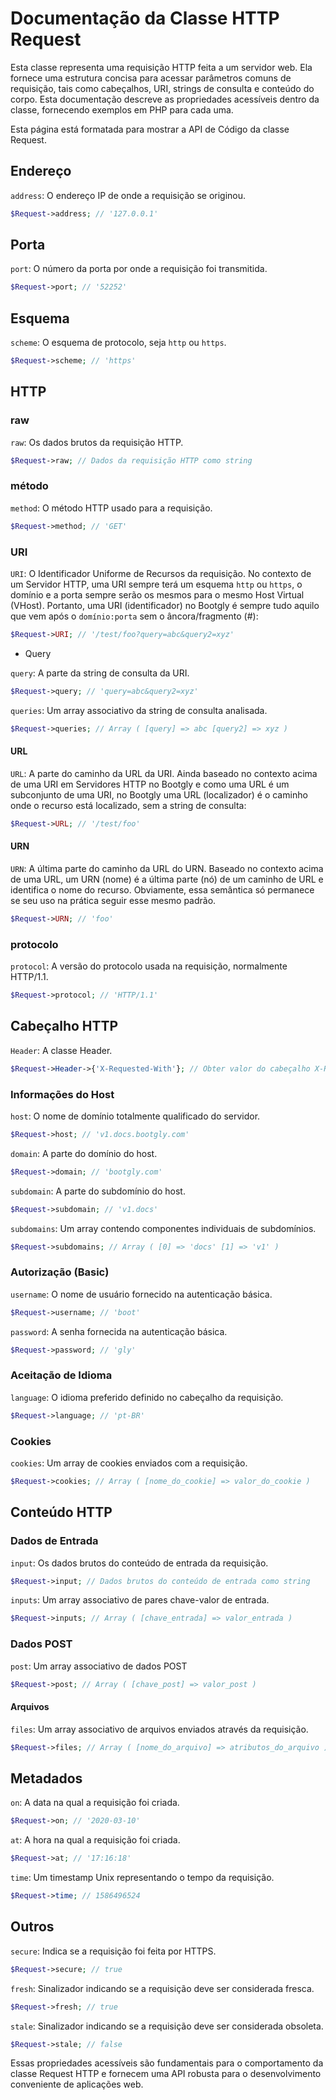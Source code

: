# Documentação da Classe HTTP Request

Esta classe representa uma requisição HTTP feita a um servidor web. Ela fornece uma estrutura concisa para acessar parâmetros comuns de requisição, tais como cabeçalhos, URI, strings de consulta e conteúdo do corpo. Esta documentação descreve as propriedades acessíveis dentro da classe, fornecendo exemplos em PHP para cada uma.

Esta página está formatada para mostrar a API de Código da classe Request.

## Endereço

`address`: O endereço IP de onde a requisição se originou.

```php
$Request->address; // '127.0.0.1'
```

## Porta

`port`: O número da porta por onde a requisição foi transmitida.

```php
$Request->port; // '52252'
```

## Esquema

`scheme`: O esquema de protocolo, seja `http` ou `https`.

```php
$Request->scheme; // 'https'
```

## HTTP

### raw

`raw`: Os dados brutos da requisição HTTP.

```php
$Request->raw; // Dados da requisição HTTP como string
```

### método

`method`: O método HTTP usado para a requisição.

```php
$Request->method; // 'GET'
```

### URI

`URI`: O Identificador Uniforme de Recursos da requisição. No contexto de um Servidor HTTP, uma URI sempre terá um esquema `http` ou `https`, o domínio e a porta sempre serão os mesmos para o mesmo Host Virtual (VHost). Portanto, uma URI (identificador) no Bootgly é sempre tudo aquilo que vem após o `domínio:porta` sem o âncora/fragmento (#):

```php
$Request->URI; // '/test/foo?query=abc&query2=xyz'
```

- Query

`query`: A parte da string de consulta da URI.

```php
$Request->query; // 'query=abc&query2=xyz'
```

`queries`: Um array associativo da string de consulta analisada.

```php
$Request->queries; // Array ( [query] => abc [query2] => xyz )
```

#### URL

`URL`: A parte do caminho da URL da URI. Ainda baseado no contexto acima de uma URI em Servidores HTTP no Bootgly e como uma URL é um subconjunto de uma URI, no Bootgly uma URL (localizador) é o caminho onde o recurso está localizado, sem a string de consulta:

```php
$Request->URL; // '/test/foo'
```

#### URN

`URN`: A última parte do caminho da URL do URN. Baseado no contexto acima de uma URL, um URN (nome) é a última parte (nó) de um caminho de URL e identifica o nome do recurso. Obviamente, essa semântica só permanece se seu uso na prática seguir esse mesmo padrão.

```php
$Request->URN; // 'foo'
```

### protocolo

`protocol`: A versão do protocolo usada na requisição, normalmente HTTP/1.1.

```php
$Request->protocol; // 'HTTP/1.1'
```

## Cabeçalho HTTP

`Header`: A classe Header.

```php
$Request->Header->{'X-Requested-With'}; // Obter valor do cabeçalho X-Requested-With
```

### Informações do Host

`host`: O nome de domínio totalmente qualificado do servidor.

```php
$Request->host; // 'v1.docs.bootgly.com'
```

`domain`: A parte do domínio do host.

```php
$Request->domain; // 'bootgly.com'
```

`subdomain`: A parte do subdomínio do host.

```php
$Request->subdomain; // 'v1.docs'
```

`subdomains`: Um array contendo componentes individuais de subdomínios.

```php
$Request->subdomains; // Array ( [0] => 'docs' [1] => 'v1' )
```

### Autorização (Basic)

`username`: O nome de usuário fornecido na autenticação básica.

```php
$Request->username; // 'boot'
```

`password`: A senha fornecida na autenticação básica.

```php
$Request->password; // 'gly'
```

### Aceitação de Idioma

`language`: O idioma preferido definido no cabeçalho da requisição.

```php
$Request->language; // 'pt-BR'
```

### Cookies

`cookies`: Um array de cookies enviados com a requisição.

```php
$Request->cookies; // Array ( [nome_do_cookie] => valor_do_cookie )
```

## Conteúdo HTTP

### Dados de Entrada

`input`: Os dados brutos do conteúdo de entrada da requisição.

```php
$Request->input; // Dados brutos do conteúdo de entrada como string
```

`inputs`: Um array associativo de pares chave-valor de entrada.

```php
$Request->inputs; // Array ( [chave_entrada] => valor_entrada )
```

### Dados POST

`post`: Um array associativo de dados POST

```php
$Request->post; // Array ( [chave_post] => valor_post )
```

#### Arquivos

`files`: Um array associativo de arquivos enviados através da requisição.

```php
$Request->files; // Array ( [nome_do_arquivo] => atributos_do_arquivo )
```

## Metadados

`on`: A data na qual a requisição foi criada.

```php
$Request->on; // '2020-03-10'
```

`at`: A hora na qual a requisição foi criada.

```php
$Request->at; // '17:16:18'
```

`time`: Um timestamp Unix representando o tempo da requisição.

```php
$Request->time; // 1586496524
```

## Outros

`secure`: Indica se a requisição foi feita por HTTPS.

```php
$Request->secure; // true
```

`fresh`: Sinalizador indicando se a requisição deve ser considerada fresca.

```php
$Request->fresh; // true
```

`stale`: Sinalizador indicando se a requisição deve ser considerada obsoleta.

```php
$Request->stale; // false
```

Essas propriedades acessíveis são fundamentais para o comportamento da classe Request HTTP e fornecem uma API robusta para o desenvolvimento conveniente de aplicações web.
